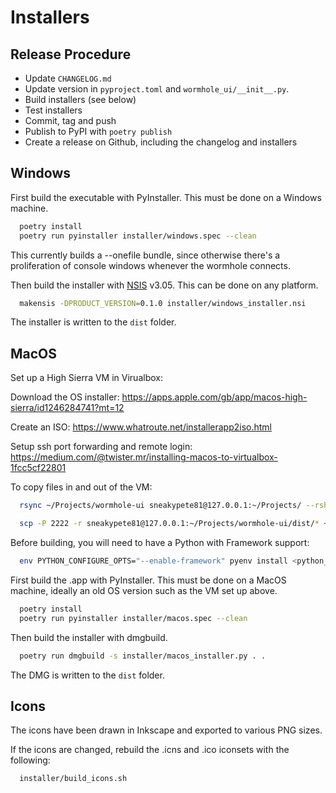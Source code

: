 # Installers

## Release Procedure

* Update `CHANGELOG.md`
* Update version in `pyproject.toml` and `wormhole_ui/__init__.py`.
* Build installers (see below)
* Test installers
* Commit, tag and push
* Publish to PyPI with `poetry publish`
* Create a release on Github, including the changelog and installers

## Windows
First build the executable with PyInstaller. This must be done on a Windows machine.

```sh
  poetry install
  poetry run pyinstaller installer/windows.spec --clean
```

This currently builds a --onefile bundle, since otherwise there's a proliferation of
console windows whenever the wormhole connects.

Then build the installer with [NSIS](https://nsis.sourceforge.io) v3.05.
This can be done on any platform.

```sh
  makensis -DPRODUCT_VERSION=0.1.0 installer/windows_installer.nsi
```

The installer is written to the `dist` folder.

## MacOS

Set up a High Sierra VM in Virualbox:

  Download the OS installer:
  https://apps.apple.com/gb/app/macos-high-sierra/id1246284741?mt=12

  Create an ISO:
  https://www.whatroute.net/installerapp2iso.html

  Setup ssh port forwarding and remote login:
  https://medium.com/@twister.mr/installing-macos-to-virtualbox-1fcc5cf22801

To copy files in and out of the VM:

```sh
  rsync ~/Projects/wormhole-ui sneakypete81@127.0.0.1:~/Projects/ --rsh='ssh -p2222' -r -v --exclude=".git" --exclude=".tox" --exclude="build" --exclude="dist"

  scp -P 2222 -r sneakypete81@127.0.0.1:~/Projects/wormhole-ui/dist/* ~/Projects/wormhole-ui/dist
```

Before building, you will need to have a Python with Framework support:

```sh
  env PYTHON_CONFIGURE_OPTS="--enable-framework" pyenv install <python_version>
```

First build the .app with PyInstaller. This must be done on a MacOS machine, ideally an old OS version such as the VM set up above.

```sh
  poetry install
  poetry run pyinstaller installer/macos.spec --clean
```

Then build the installer with dmgbuild.

```sh
  poetry run dmgbuild -s installer/macos_installer.py . .
```

The DMG is written to the `dist` folder.

## Icons
The icons have been drawn in Inkscape and exported to various PNG sizes.

If the icons are changed, rebuild the .icns and .ico iconsets with the following:

```sh
  installer/build_icons.sh
```
